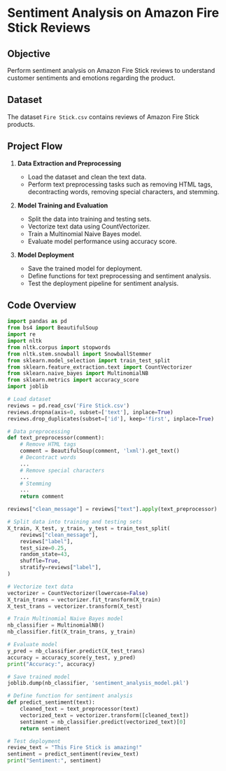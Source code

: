 # Sentiment Analysis on Amazon Fire Stick Reviews

## Objective
Perform sentiment analysis on Amazon Fire Stick reviews to understand customer sentiments and emotions regarding the product.

## Dataset
The dataset `Fire Stick.csv` contains reviews of Amazon Fire Stick products.

## Project Flow
1. **Data Extraction and Preprocessing**
   - Load the dataset and clean the text data.
   - Perform text preprocessing tasks such as removing HTML tags, decontracting words, removing special characters, and stemming.

2. **Model Training and Evaluation**
   - Split the data into training and testing sets.
   - Vectorize text data using CountVectorizer.
   - Train a Multinomial Naive Bayes model.
   - Evaluate model performance using accuracy score.

3. **Model Deployment**
   - Save the trained model for deployment.
   - Define functions for text preprocessing and sentiment analysis.
   - Test the deployment pipeline for sentiment analysis.

## Code Overview

```python
import pandas as pd
from bs4 import BeautifulSoup
import re
import nltk
from nltk.corpus import stopwords
from nltk.stem.snowball import SnowballStemmer
from sklearn.model_selection import train_test_split
from sklearn.feature_extraction.text import CountVectorizer
from sklearn.naive_bayes import MultinomialNB
from sklearn.metrics import accuracy_score
import joblib

# Load dataset
reviews = pd.read_csv('Fire Stick.csv')
reviews.dropna(axis=0, subset=['text'], inplace=True)
reviews.drop_duplicates(subset=['id'], keep='first', inplace=True)

# Data preprocessing
def text_preprocessor(comment):
    # Remove HTML tags
    comment = BeautifulSoup(comment, 'lxml').get_text()
    # Decontract words
    ...
    # Remove special characters
    ...
    # Stemming
    ...
    return comment

reviews["clean_message"] = reviews["text"].apply(text_preprocessor)

# Split data into training and testing sets
X_train, X_test, y_train, y_test = train_test_split(
    reviews["clean_message"],
    reviews["label"],
    test_size=0.25,
    random_state=43,
    shuffle=True,
    stratify=reviews["label"],
)

# Vectorize text data
vectorizer = CountVectorizer(lowercase=False)
X_train_trans = vectorizer.fit_transform(X_train)
X_test_trans = vectorizer.transform(X_test)

# Train Multinomial Naive Bayes model
nb_classifier = MultinomialNB()
nb_classifier.fit(X_train_trans, y_train)

# Evaluate model
y_pred = nb_classifier.predict(X_test_trans)
accuracy = accuracy_score(y_test, y_pred)
print("Accuracy:", accuracy)

# Save trained model
joblib.dump(nb_classifier, 'sentiment_analysis_model.pkl')

# Define function for sentiment analysis
def predict_sentiment(text):
    cleaned_text = text_preprocessor(text)
    vectorized_text = vectorizer.transform([cleaned_text])
    sentiment = nb_classifier.predict(vectorized_text)[0]
    return sentiment

# Test deployment
review_text = "This Fire Stick is amazing!"
sentiment = predict_sentiment(review_text)
print("Sentiment:", sentiment)

